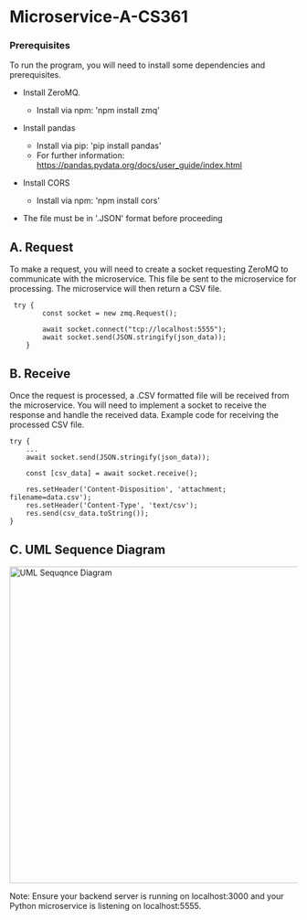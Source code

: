 # Microservice-A-CS361

### Prerequisites
To run the program, you will need to install some dependencies and prerequisites. 
* Install ZeroMQ.
  - Install via npm: 'npm install zmq'
    
* Install pandas
  - Install via pip: 'pip install pandas'
  - For further information: https://pandas.pydata.org/docs/user_guide/index.html
 
* Install CORS
  - Install via npm: 'npm install cors'
    
* The file must be in '.JSON' format before proceeding

## A. Request
To make a request, you will need to create a socket requesting ZeroMQ to communicate with the microservice. This file be sent to the microservice for processing. The microservice will then return a CSV file. 

```
 try {
        const socket = new zmq.Request();

        await socket.connect("tcp://localhost:5555"); 
        await socket.send(JSON.stringify(json_data)); 
    }
```

## B. Receive
Once the request is processed, a .CSV formatted file will be received from the microservice. You will need to implement a socket to receive the response and handle the received data.
Example code for receiving the processed CSV file. 
```
try {
    ...
    await socket.send(JSON.stringify(json_data));

    const [csv_data] = await socket.receive();

    res.setHeader('Content-Disposition', 'attachment; filename=data.csv');
    res.setHeader('Content-Type', 'text/csv');
    res.send(csv_data.toString());
} 
```

## C. UML Sequence Diagram


<img width="554" alt="UML Sequqnce Diagram" src="https://github.com/user-attachments/assets/355164b2-9fed-4ee8-9e90-5993259859b8" />


Note: Ensure your backend server is running on localhost:3000 and your Python microservice is listening on localhost:5555.
